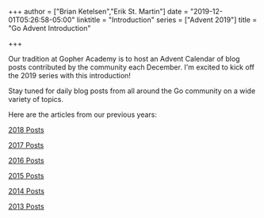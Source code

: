 +++
author = ["Brian Ketelsen","Erik St. Martin"]
date = "2019-12-01T05:26:58-05:00"
linktitle = "Introduction"
series = ["Advent 2019"]
title = "Go Advent Introduction"

+++

Our tradition at Gopher Academy is to host an Advent Calendar of blog posts contributed by the community each December. I'm excited to kick off the 2019 series with this introduction!

Stay tuned for daily blog posts from all around the Go community on a wide variety of topics.

Here are the articles from our previous years:

[2018 Posts](https://blog.gopheracademy.com/series/advent-2018/) 

[2017 Posts](https://blog.gopheracademy.com/series/advent-2017/) 

[2016 Posts](https://blog.gopheracademy.com/series/advent-2016/) 

[2015 Posts](https://blog.gopheracademy.com/series/advent-2015/) 

[2014 Posts](https://blog.gopheracademy.com/series/advent-2014/) 

[2013 Posts](https://blog.gopheracademy.com/series/advent-2013/) 
